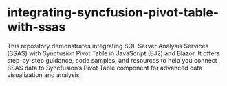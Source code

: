 # integrating-syncfusion-pivot-table-with-ssas
This repository demonstrates integrating SQL Server Analysis Services (SSAS) with Syncfusion Pivot Table in JavaScript (EJ2) and Blazor. It offers step-by-step guidance, code samples, and resources to help you connect SSAS data to Syncfusion’s Pivot Table component for advanced data visualization and analysis.

